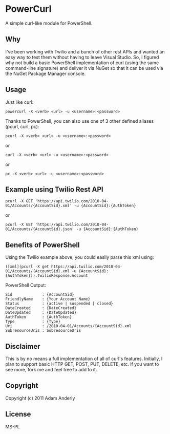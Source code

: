 # PowerCurl

A simple curl-like module for PowerShell.

## Why

I've been working with Twilio and a bunch of other rest APIs and wanted an easy way to test them without having to leave Visual Studio. So, I figured why not build a basic PowerShell implementation of curl (using the same command-line signature) and deliver it via NuGet so that it can be used via the NuGet Package Manager console.

## Usage

Just like curl: 

	powercurl -X <verb> <url> -u <username>:<password>
	
Thanks to PowerShell, you can also use one of 3 other defined aliases (pcurl, curl, pc):

	pcurl -X <verb> <url> -u <username>:<password>
	
or

	curl -X <verb> <url> -u <username>:<password>
	
or

	pc -X <verb> <url> -u <username>:<password>

## Example using Twilio Rest API

	pcurl -X GET 'https://api.twilio.com/2010-04-01/Accounts/{AccountSid}.xml' -u {AccountSid}:{AuthToken}

or

	pcurl -X GET 'https://api.twilio.com/2010-04-01/Accounts/{AccountSid}.json' -u {AccountSid}:{AuthToken}

## Benefits of PowerShell

Using the Twilio example above, you could easily parse this xml using:

	([xml](pcurl -X get https://api.twilio.com/2010-04-01/Accounts/{AccountSid}.xml -u {AccountSid}:{AuthToken})).TwilioResponse.Account

PowerShell Output:

	Sid             : {AccountSid}
	FriendlyName    : {Your Account Name}
	Status          : {active | suspended | closed} 
	DateCreated     : {DateCreated}
	DateUpdated     : {DateUpdated}
	AuthToken       : {AuthToken}
	Type            : {Type}
	Uri             : /2010-04-01/Accounts/{AccountSid}.xml
	SubresourceUris : SubresourceUris

## Disclaimer

This is by no means a full implementation of all of curl's features. Initially, I plan to support basic HTTP GET, POST, PUT, DELETE, etc. If you want to see more, fork me and feel free to add to it.

## Copyright

Copyright (c) 2011 Adam Anderly

## License

MS-PL